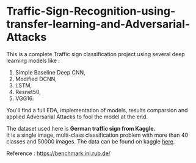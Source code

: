 # Traffic-Sign-Recognition-using-transfer-learning-and-Adversarial-Attacks
 
This is a complete Traffic sign classification project using several deep learning models like : 
1. Simple Baseline Deep CNN,
2. Modified DCNN, 
3. LSTM, 
4. Resnet50, 
5. VGG16.

You'll find a full EDA, implementation of models, results comparsion and applied Adversarial Attacks to fool the model at the end.

The dataset used here is **German traffic sign from Kaggle.**\
It is a single image, multi-class classification problem with more than 40 classes and 50000 images. 
The data can be found on kaggle [here](https://www.kaggle.com/meowmeowmeowmeowmeow/gtsrb-german-traffic-sign).

Reference : https://benchmark.ini.rub.de/
